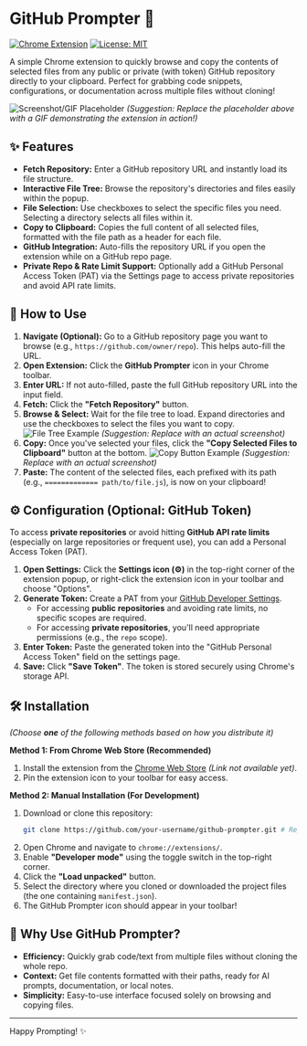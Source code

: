 # GitHub Prompter 🚀

[![Chrome Extension](https://img.shields.io/badge/Chrome%20Extension-v1.0-brightgreen.svg)](https://chrome.google.com/webstore/detail/your-extension-id) <!-- Replace with actual link if/when published -->
[![License: MIT](https://img.shields.io/badge/License-MIT-yellow.svg)](https://opensource.org/licenses/MIT) <!-- Add if you have a license -->

A simple Chrome extension to quickly browse and copy the contents of selected files from any public or private (with token) GitHub repository directly to your clipboard. Perfect for grabbing code snippets, configurations, or documentation across multiple files without cloning!

![Screenshot/GIF Placeholder](https://via.placeholder.com/600x400.png?text=Add+a+GIF+or+Screenshot+Here!)
*(Suggestion: Replace the placeholder above with a GIF demonstrating the extension in action!)*

## ✨ Features

*   **Fetch Repository:** Enter a GitHub repository URL and instantly load its file structure.
*   **Interactive File Tree:** Browse the repository's directories and files easily within the popup.
*   **File Selection:** Use checkboxes to select the specific files you need. Selecting a directory selects all files within it.
*   **Copy to Clipboard:** Copies the full content of all selected files, formatted with the file path as a header for each file.
*   **GitHub Integration:** Auto-fills the repository URL if you open the extension while on a GitHub repo page.
*   **Private Repo & Rate Limit Support:** Optionally add a GitHub Personal Access Token (PAT) via the Settings page to access private repositories and avoid API rate limits.

## 🚀 How to Use

1.  **Navigate (Optional):** Go to a GitHub repository page you want to browse (e.g., `https://github.com/owner/repo`). This helps auto-fill the URL.
2.  **Open Extension:** Click the **GitHub Prompter** icon in your Chrome toolbar.
3.  **Enter URL:** If not auto-filled, paste the full GitHub repository URL into the input field.
4.  **Fetch:** Click the **"Fetch Repository"** button.
5.  **Browse & Select:** Wait for the file tree to load. Expand directories and use the checkboxes to select the files you want to copy.
    ![File Tree Example](https://via.placeholder.com/450x200.png?text=File+Tree+Selection) *(Suggestion: Replace with an actual screenshot)*
6.  **Copy:** Once you've selected your files, click the **"Copy Selected Files to Clipboard"** button at the bottom.
    ![Copy Button Example](https://via.placeholder.com/450x50.png?text=Copy+Button) *(Suggestion: Replace with an actual screenshot)*
7.  **Paste:** The content of the selected files, each prefixed with its path (e.g., `============= path/to/file.js`), is now on your clipboard!

## ⚙️ Configuration (Optional: GitHub Token)

To access **private repositories** or avoid hitting **GitHub API rate limits** (especially on large repositories or frequent use), you can add a Personal Access Token (PAT).

1.  **Open Settings:** Click the **Settings icon (⚙️)** in the top-right corner of the extension popup, or right-click the extension icon in your toolbar and choose "Options".
2.  **Generate Token:** Create a PAT from your [GitHub Developer Settings](https://github.com/settings/tokens).
    *   For accessing **public repositories** and avoiding rate limits, no specific scopes are required.
    *   For accessing **private repositories**, you'll need appropriate permissions (e.g., the `repo` scope).
3.  **Enter Token:** Paste the generated token into the "GitHub Personal Access Token" field on the settings page.
4.  **Save:** Click **"Save Token"**. The token is stored securely using Chrome's storage API.

## 🛠️ Installation

*(Choose **one** of the following methods based on how you distribute it)*

**Method 1: From Chrome Web Store (Recommended)**

1.  Install the extension from the [Chrome Web Store](your-link-here) *(Link not available yet)*.
2.  Pin the extension icon to your toolbar for easy access.

**Method 2: Manual Installation (For Development)**

1.  Download or clone this repository:
    ```bash
    git clone https://github.com/your-username/github-prompter.git # Replace with your repo URL
    ```
2.  Open Chrome and navigate to `chrome://extensions/`.
3.  Enable **"Developer mode"** using the toggle switch in the top-right corner.
4.  Click the **"Load unpacked"** button.
5.  Select the directory where you cloned or downloaded the project files (the one containing `manifest.json`).
6.  The GitHub Prompter icon should appear in your toolbar!

## 🤔 Why Use GitHub Prompter?

*   **Efficiency:** Quickly grab code/text from multiple files without cloning the whole repo.
*   **Context:** Get file contents formatted with their paths, ready for AI prompts, documentation, or local notes.
*   **Simplicity:** Easy-to-use interface focused solely on browsing and copying files.

---

Happy Prompting! ✨